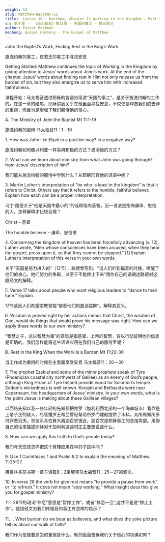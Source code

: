 ```yaml
---
weight: 12
slug: Matthew-Beckman-11
title:  Lesson 10 – Matthew, chapter 11 Working in the Kingdom – Part 3
cn: 第十课 -- 《马太福音》第11章 - 天国的事工 — 第三部分
author: Pastor Beckman
kecheng: Gospel Harmony - The Gospel of Matthew
---
```



John the Baptist’s Work, Finding Rest in the King’s Work

施洗约翰的事工，在君王的事工中寻找安息

Getting Started:   Matthew continues the topic of Working in the Kingdom by giving attention to Jesus’ words about John’s work. At the end of the chapter, Jesus’ words about finding rest in Him not only release us from the burden of sin, but they also energize us to serve him with increased faithfulness.

课程开始：马太福音透过耶稣的言语继续讲“天国的事工”，是关于施洗约翰的工作的。在这一章的结尾，耶稣讲到关乎在他里面寻找安息，不仅仅是释放我们脱去罪的重担，而且也是增强了我们服侍他的信心。

A.   The Ministry of John the Baptist Mt 11:1-19

施洗约翰的服侍           马太福音11：1－19

1\. How was John like Elijah in a positive way? in a negative way?

施洗约翰如何像以利亚一样采用积极的方式？或消极的方式？

2\. What can we learn about ministry from what John was going through? from Jesus’ description of him?  

我们能从施洗约翰的服侍中学到什么？从耶稣形容他的话语中呢？

3\. Martin Luther’s interpretation of “he who is least in the kingdom” is that it refers to Christ.   Others say that it refers to the humble, faithful believer. Explain how each can be a proper interpretation.

马丁·路德关于“他是天国中最小的”的诠释指向基督。另一说法是指向谦卑、忠信的人。怎样解释才比较合理？

Christ – 基督

The humble believer – 谦卑、忠信者

4\. Concerning the kingdom of heaven has been forcefully advancing (v. 12), Luther wrote, “Men whose consciences have been aroused, when they hear the gospel, press upon it, so that they cannot be stopped.” [1] Explain Luther’s interpretation of this verse in your own words.

关于“天国是努力进入的”（12节），路德曾写到，“当人们听到福音的时候，唤醒了他们的良心，他们努力的争取，以至于不能停止下来”用你自己的话阐述路德对这段经文的解释。

5\. Verse 17 talks about people who want religious leaders to “dance to their tune.” Explain.

17节谈到人们希望宗教领袖“按着他们的曲调跳舞”。解释其涵义。


6\.   Wisdom is proved right by her actions means that Christ, the wisdom of God, would do things that would prove his message was right. How can we apply these words to our own ministry?

“智慧之子，总以智慧为事”的意思是指基督，上帝的智慧，将以行动证明他的信息是正确的。我们怎样能将这些话语应用在我们自己的服侍里呢？



B. Rest in the King When the Work is a Burden    Mt 11:20-30

当工作成为重担的时候在主里面享受安息     马太福音11：20－30

7\.   The prophet Ezekiel and some of the minor prophets speak of Tyre (Phoenician coastal city northwest of Galilee) as an enemy of God’s people, although King Hiram of Tyre helped provide wood for Solomon’s temple. Sodom’s wickedness is well known. Korazin and Bethsaida were near Capernaum, the headquarters of Jesus’ ministry. In your own words, what is the point Jesus is making about these Galilean villages?

以西结先知以及一些年轻的先知都把推罗（加利利西北部的一个海岸城市）看作是上帝子民的敌人，尽管推罗王希兰曾经帮助所罗门建殿提供了木料。众所周知所多玛罪恶滔天。哥拉汛与伯赛大离迦百农很近，迦百农是耶稣事工的总指挥部。用你自己的话来描述耶稣对于加利利这些村庄主要想说些什么。

8\. How can we apply this truth to God’s people today?

我们今天应该怎样把这个真理应用在神的子民中间？

9\. Use 1 Corinthians 1 and Psalm 8:2 to explain the meaning of Matthew 11:25-27.

用哥林多前书第一章与诗篇8：2来解释马太福音11：25－27的涵义。

10\. In verse 28 the verb for give rest means “to provide a pause from work” or “to refresh.” It does not mean “stop working.” What insight does this give you for gospel ministry?

11：28节的动词“休息”意思是“暂停工作”，或者“休息一会”,这并不是说“停止工作”。这段经文对我们传福音的事工有怎样的启示？

11、. What burden do we bear as believers, and what does the yoke picture tell us about our walk of faith?

我们作为信徒要忍受的重担是什么，轭的画面告诉我们关于信心的功课如何？
